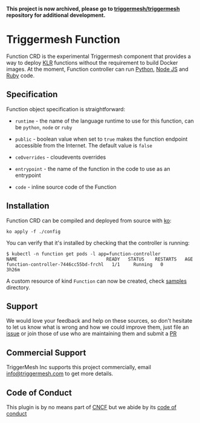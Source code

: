 **This project is now archived, please go to [triggermesh/triggermesh](https://github.com/triggermesh/triggermesh) repository for additional development.**

# Triggermesh Function

Function CRD is the experimental Triggermesh component that provides a way to
deploy [KLR](https://github.com/triggermesh/knative-lambda-runtime) functions
without the requirement to build Docker images. At the moment, Function
controller can run [Python](config/samples/python.yaml),
[Node JS](config/samples/nodejs.yaml) and [Ruby](config/samples/ruby.yaml) code.

## Specification

Function object specification is straightforward:

- `runtime` - the name of the language runtime to use for this function, can be
  `python`, `node` or `ruby`

- `public` - boolean value when set to `true` makes the function endpoint
  accessible from the Internet. The default value is `false`
  
- `ceOverrides` - cloudevents overrides

- `entrypoint` - the name of the function in the code to use as an entrypoint

- `code` - inline source code of the Function

## Installation

Function CRD can be compiled and deployed from source with
[ko](https://github.com/google/ko):

```
ko apply -f ./config
```

You can verify that it's installed by checking that the controller is running:

```
$ kubectl -n function get pods -l app=function-controller
NAME                                 READY   STATUS    RESTARTS   AGE
function-controller-7446cc55bd-frchl   1/1     Running   0          3h26m
```

A custom resource of kind `Function` can now be created, check
[samples](config/samples/) directory.

## Support

We would love your feedback and help on these sources, so don't hesitate to let
us know what is wrong and how we could improve them, just file an
[issue](https://github.com/triggermesh/function/issues/new) or join those of use
who are maintaining them and submit a
[PR](https://github.com/triggermesh/function/compare)

## Commercial Support

TriggerMesh Inc supports this project commercially, email info@triggermesh.com
to get more details.

## Code of Conduct

This plugin is by no means part of [CNCF](https://www.cncf.io/) but we abide by
its
[code of conduct](https://github.com/cncf/foundation/blob/master/code-of-conduct.md)


